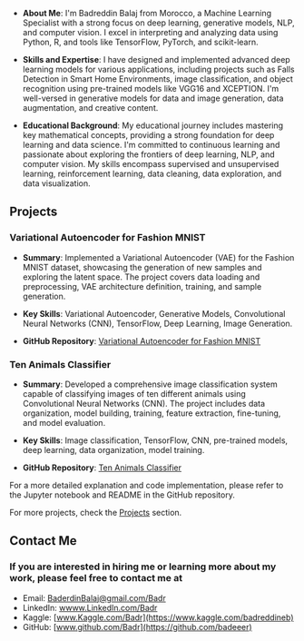 - **About Me**: I'm Badreddin Balaj from Morocco, a Machine Learning Specialist with a strong focus on deep learning, generative models, NLP, and computer vision. I excel in interpreting and analyzing data using Python, R, and tools like TensorFlow, PyTorch, and scikit-learn.

- **Skills and Expertise**: I have designed and implemented advanced deep learning models for various applications, including projects such as Falls Detection in Smart Home Environments, image classification, and object recognition using pre-trained models like VGG16 and XCEPTION. I'm well-versed in generative models for data and image generation, data augmentation, and creative content.

- **Educational Background**: My educational journey includes mastering key mathematical concepts, providing a strong foundation for deep learning and data science. I'm committed to continuous learning and passionate about exploring the frontiers of deep learning, NLP, and computer vision. My skills encompass supervised and unsupervised learning, reinforcement learning, data cleaning, data exploration, and data visualization.

## Projects

### Variational Autoencoder for Fashion MNIST

- **Summary**: Implemented a Variational Autoencoder (VAE) for the Fashion MNIST dataset, showcasing the generation of new samples and exploring the latent space. The project covers data loading and preprocessing, VAE architecture definition, training, and sample generation.

- **Key Skills**: Variational Autoencoder, Generative Models, Convolutional Neural Networks (CNN), TensorFlow, Deep Learning, Image Generation.

- **GitHub Repository**: [Variational Autoencoder for Fashion MNIST](https://github.com/badeeer/mnistfashion-vae.git)

### Ten Animals Classifier

- **Summary**: Developed a comprehensive image classification system capable of classifying images of ten different animals using Convolutional Neural Networks (CNN). The project includes data organization, model building, training, feature extraction, fine-tuning, and model evaluation.

- **Key Skills**: Image classification, TensorFlow, CNN, pre-trained models, deep learning, data organization, model training.

- **GitHub Repository**: [Ten Animals Classifier](https://github.com/badeeer/Ten-animales-classifier-)

For a more detailed explanation and code implementation, please refer to the Jupyter notebook and README in the GitHub repository.

For more projects, check the [Projects](./Projects/) section.

<link rel="stylesheet" href="./style.css">

## Contact Me

### If you are interested in hiring me or learning more about my work, please feel free to contact me at
- Email: [BaderdinBalaj@gmail.com/Badr](Baderdinbalaj@gmail.com)
- LinkedIn: [wwww.LinkedIn.com/Badr]( https://www.linkedin.com/in/badreddine-balaj-3a2817219/)
- Kaggle: [www.Kaggle.com/Badr](https://www.kaggle.com/badreddineb)
- GitHub: [www.github.com/Badr](https://github.com/badeeer)

